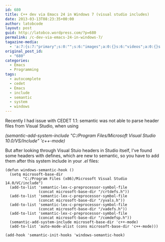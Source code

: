 ```yaml
---
id: 680
title: C++ dev via Emacs 24 in Windows 7 (visual studio includes)
date: 2013-03-13T08:23:35+00:00
author: latobcode
layout: post
guid: http://latobco.wordpress.com/?p=680
permalink: /c-dev-via-emacs-24-in-windows-7/
tagazine-media:
  - 'a:7:{s:7:"primary";s:0:"";s:6:"images";a:0:{}s:6:"videos";a:0:{}s:11:"image_count";i:0;s:6:"author";s:8:"20401582";s:7:"blog_id";s:8:"41116138";s:9:"mod_stamp";s:19:"2013-03-13 08:26:08";}'
original_post_id:
  - "680"
categories:
  - Emacs
  - Programming
tags:
  - autocomplete
  - cedet
  - Emacs
  - include
  - semantic
  - system
  - windows
---
```

Recently I had issue with CEDET 1.1: semantic was not able to parse header files from Visual Studio, when using

_(semantic-add-system-include "C:/Program Files/Microsoft Visual Studio 10.0/VS/Include" 'c++-mode)_

But after looking through Visual Stuio headers in Studio itself, I've found some headers with defines, which are new to semantic, so you have to add them after this system include in your _.el_ files:

    (defun windows-semantic-hook ()
      (setq microsoft-base-dir 
            "C:/Program Files (x86)/Microsoft Visual Studio 14.0/VC/include")
      (add-to-list 'semantic-lex-c-preprocessor-symbol-file 
                   (concat microsoft-base-dir "/crtdefs.h"))
      (add-to-list 'semantic-lex-c-preprocessor-symbol-file 
                   (concat microsoft-base-dir "/yvals.h"))
      (add-to-list 'semantic-lex-c-preprocessor-symbol-file 
                   (concat microsoft-base-dir "/vadefs.h"))
      (add-to-list 'semantic-lex-c-preprocessor-symbol-file 
                   (concat microsoft-base-dir "/comdefsp.h"))
      (semantic-add-system-include microsoft-base-dir 'c++-mode)
      (add-to-list 'auto-mode-alist (cons microsoft-base-dir 'c++-mode)))
    
    (add-hook 'semantic-init-hooks 'windows-semantic-hook)